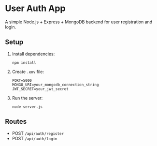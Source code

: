 # User Auth App

A simple Node.js + Express + MongoDB backend for user registration and login.

## Setup

1. Install dependencies:
   ```
   npm install
   ```

2. Create `.env` file:
   ```
   PORT=5000
   MONGO_URI=your_mongodb_connection_string
   JWT_SECRET=your_jwt_secret
   ```

3. Run the server:
   ```
   node server.js
   ```

## Routes

- POST `/api/auth/register`
- POST `/api/auth/login`
